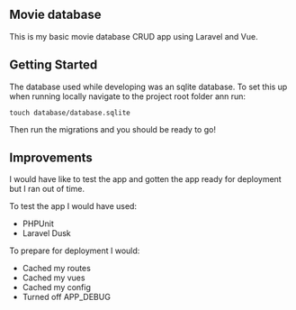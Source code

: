 ## Movie database 

This is my basic movie database CRUD app using Laravel and Vue. 

## Getting Started

The database used while developing was an sqlite database. To set this up when running locally navigate to the project root folder ann run:

```
touch database/database.sqlite
```

Then run the migrations and you should be ready to go!

## Improvements

I would have like to test the app and gotten the app ready for deployment but I ran out of time. 

To test the app I would have used: 

  - PHPUnit
  - Laravel Dusk

To prepare for deployment I would:

  - Cached my routes
  - Cached my vues
  - Cached my config
  - Turned off APP_DEBUG
